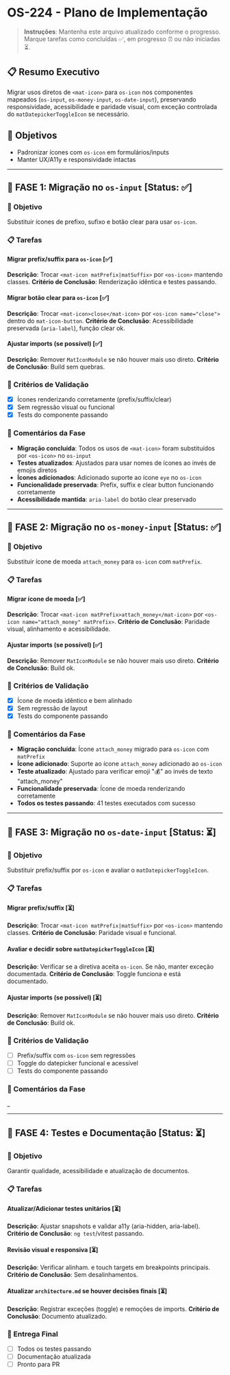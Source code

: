 # OS-224 - Plano de Implementação

> **Instruções**: Mantenha este arquivo atualizado conforme o progresso. Marque tarefas como concluídas ✅, em progresso ⏰ ou não iniciadas ⏳.

## 📋 Resumo Executivo

Migrar usos diretos de `<mat-icon>` para `os-icon` nos componentes mapeados (`os-input`, `os-money-input`, `os-date-input`), preservando responsividade, acessibilidade e paridade visual, com exceção controlada do `matDatepickerToggleIcon` se necessário.

## 🎯 Objetivos

- Padronizar ícones com `os-icon` em formulários/inputs
- Manter UX/A11y e responsividade intactas

---

## 📅 FASE 1: Migração no `os-input` [Status: ✅]

### 🎯 Objetivo

Substituir ícones de prefixo, sufixo e botão clear para usar `os-icon`.

### 📋 Tarefas

#### Migrar prefix/suffix para `os-icon` [✅]

**Descrição**: Trocar `<mat-icon matPrefix|matSuffix>` por `<os-icon>` mantendo classes.
**Critério de Conclusão**: Renderização idêntica e testes passando.

#### Migrar botão clear para `os-icon` [✅]

**Descrição**: Trocar `<mat-icon>close</mat-icon>` por `<os-icon name="close">` dentro do `mat-icon-button`.
**Critério de Conclusão**: Acessibilidade preservada (`aria-label`), função clear ok.

#### Ajustar imports (se possível) [✅]

**Descrição**: Remover `MatIconModule` se não houver mais uso direto.
**Critério de Conclusão**: Build sem quebras.

### 🧪 Critérios de Validação

- [x] Ícones renderizando corretamente (prefix/suffix/clear)
- [x] Sem regressão visual ou funcional
- [x] Tests do componente passando

### 📝 Comentários da Fase

- **Migração concluída**: Todos os usos de `<mat-icon>` foram substituídos por `<os-icon>` no `os-input`
- **Testes atualizados**: Ajustados para usar nomes de ícones ao invés de emojis diretos
- **Ícones adicionados**: Adicionado suporte ao ícone `eye` no `os-icon`
- **Funcionalidade preservada**: Prefix, suffix e clear button funcionando corretamente
- **Acessibilidade mantida**: `aria-label` do botão clear preservado

---

## 📅 FASE 2: Migração no `os-money-input` [Status: ✅]

### 🎯 Objetivo

Substituir ícone de moeda `attach_money` para `os-icon` com `matPrefix`.

### 📋 Tarefas

#### Migrar ícone de moeda [✅]

**Descrição**: Trocar `<mat-icon matPrefix>attach_money</mat-icon>` por `<os-icon name="attach_money" matPrefix>`.
**Critério de Conclusão**: Paridade visual, alinhamento e acessibilidade.

#### Ajustar imports (se possível) [✅]

**Descrição**: Remover `MatIconModule` se não houver mais uso direto.
**Critério de Conclusão**: Build ok.

### 🧪 Critérios de Validação

- [x] Ícone de moeda idêntico e bem alinhado
- [x] Sem regressão de layout
- [x] Tests do componente passando

### 📝 Comentários da Fase

- **Migração concluída**: Ícone `attach_money` migrado para `os-icon` com `matPrefix`
- **Ícone adicionado**: Suporte ao ícone `attach_money` adicionado ao `os-icon`
- **Teste atualizado**: Ajustado para verificar emoji "💰" ao invés de texto "attach_money"
- **Funcionalidade preservada**: Ícone de moeda renderizando corretamente
- **Todos os testes passando**: 41 testes executados com sucesso

---

## 📅 FASE 3: Migração no `os-date-input` [Status: ⏳]

### 🎯 Objetivo

Substituir prefix/suffix por `os-icon` e avaliar o `matDatepickerToggleIcon`.

### 📋 Tarefas

#### Migrar prefix/suffix [⏳]

**Descrição**: Trocar `<mat-icon matPrefix|matSuffix>` por `<os-icon>` mantendo classes.
**Critério de Conclusão**: Paridade visual e funcional.

#### Avaliar e decidir sobre `matDatepickerToggleIcon` [⏳]

**Descrição**: Verificar se a diretiva aceita `os-icon`. Se não, manter exceção documentada.
**Critério de Conclusão**: Toggle funciona e está documentado.

#### Ajustar imports (se possível) [⏳]

**Descrição**: Remover `MatIconModule` se não houver mais uso direto.
**Critério de Conclusão**: Build ok.

### 🧪 Critérios de Validação

- [ ] Prefix/suffix com `os-icon` sem regressões
- [ ] Toggle do datepicker funcional e acessível
- [ ] Tests do componente passando

### 📝 Comentários da Fase

\_

---

## 📅 FASE 4: Testes e Documentação [Status: ⏳]

### 🎯 Objetivo

Garantir qualidade, acessibilidade e atualização de documentos.

### 📋 Tarefas

#### Atualizar/Adicionar testes unitários [⏳]

**Descrição**: Ajustar snapshots e validar a11y (aria-hidden, aria-label).
**Critério de Conclusão**: `ng test`/vitest passando.

#### Revisão visual e responsiva [⏳]

**Descrição**: Verificar alinham. e touch targets em breakpoints principais.
**Critério de Conclusão**: Sem desalinhamentos.

#### Atualizar `architecture.md` se houver decisões finais [⏳]

**Descrição**: Registrar exceções (toggle) e remoções de imports.
**Critério de Conclusão**: Documento atualizado.

### 🏁 Entrega Final

- [ ] Todos os testes passando
- [ ] Documentação atualizada
- [ ] Pronto para PR
